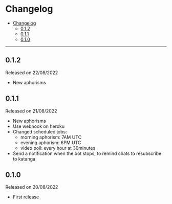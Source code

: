 # Changelog

- [Changelog](#changelog)
  - [0.1.2](#012)
  - [0.1.1](#011)
  - [0.1.0](#010)

---

## 0.1.2

Released on 22/08/2022

- New aphorisms

## 0.1.1

Released on 21/08/2022

- New aphorisms
- Use webhook on heroku
- Changed scheduled jobs:
  - morning aphorism: 7AM UTC
  - evening aphorism: 6PM UTC
  - video poll: every hour at 30minutes
- Send a notification when the bot stops, to remind chats to resubscribe to katanga

## 0.1.0

Released on 20/08/2022

- First release
